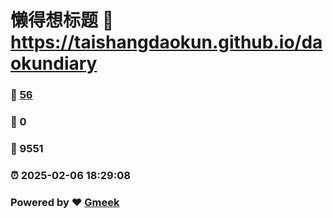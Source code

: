 # 懒得想标题 :link: https://taishangdaokun.github.io/daokundiary 
### :page_facing_up: [56](https://taishangdaokun.github.io/daokundiary/tag.html) 
### :speech_balloon: 0 
### :hibiscus: 9551 
### :alarm_clock: 2025-02-06 18:29:08 
### Powered by :heart: [Gmeek](https://github.com/Meekdai/Gmeek)
